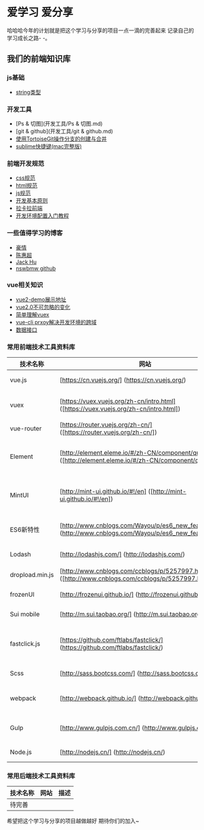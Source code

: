 # 爱学习 爱分享

哈哈哈今年的计划就是把这个学习与分享的项目一点一滴的完善起来
记录自己的学习成长之路- -。

## 我们的前端知识库

### js基础
* [string类型](js基础/string类型.md)

### 开发工具
* [Ps & 切图](开发工具/Ps & 切图.md)
* [git & github](开发工具/git & github.md)
* [使用TortoiseGit操作分支的创建与合并](http://www.cnblogs.com/hbujt/p/5554038.html)
* [sublime快捷键(mac完整版)](开发工具/sublime快捷键(mac完整版).md)

### 前端开发规范
* [css规范](前端规范/doc/md/css.md)
* [html规范](前端规范/doc/md/HTML.md)
* [js规范](前端规范/doc/md/javascript.md)
* [开发基本原则](前端规范/doc/md/基本原则.md)
* [拉卡拉前端](前端规范/doc/md/拉卡拉前端.md)
* [开发环境配置入门教程](前端规范/doc/md/配置入门教程.md)

### 一些值得学习的博客
* [豪情](http://jikey.cnblogs.com/)
* [陈惠超](http://www.iamsuperman.cn/)
* [Jack Hu](https://jackhu.top/)
* [nswbmw github](https://github.com/nswbmw)

### vue相关知识
* [vue2-demo展示地址](http://BestDingSheng.github.io/Learn-and-Share/LearnProject/Vue2-demo/lib/index.html)
* [vue2.0不可忽略的变化](http://www.cnblogs.com/dupd/p/5904109.html)
* [简单理解vuex](http://www.cnblogs.com/kongsanpang/p/6236527.html)
* [vue-cli prxoy解决开发环境的跨域](http://www.jianshu.com/p/95b2caf7e0da)
* [数据接口](https://bird.ioliu.cn/)

### 常用前端技术工具资料库
| 技术名称 | 网站 | 描述 |
| ------ | ------ | ------|
| vue.js | [https://cn.vuejs.org/] (https://cn.vuejs.org/) | 前端技术框架 |
| vuex | [https://vuex.vuejs.org/zh-cn/intro.html] ([https://vuex.vuejs.org/zh-cn/intro.html]) | vuex状态管理工具 |
| vue-router | [https://router.vuejs.org/zh-cn/] ([https://router.vuejs.org/zh-cn/]) | vue路由 |
| Element | [http://element.eleme.io/#/zh-CN/component/quickstart] ([http://element.eleme.io/#/zh-CN/component/quickstart]) | 饿了么后台vueUI框架 |
| MintUI | [http://mint-ui.github.io/#!/en] ([http://mint-ui.github.io/#!/en]) | 饿了么移动端vueUI框架 |
| ES6新特性 | [http://www.cnblogs.com/Wayou/p/es6_new_features.html] (http://www.cnblogs.com/Wayou/p/es6_new_features.html) | Es6新特性学习
| Lodash | [http://lodashjs.com/] (http://lodashjs.com/) | 格式化接口 |
| dropload.min.js | [http://www.cnblogs.com/ccblogs/p/5257997.html] ([http://www.cnblogs.com/ccblogs/p/5257997.html]) | 分页上拉加载 |
| frozenUI | [http://frozenui.github.io/] (http://frozenui.github.io/) | QQ UI框架 |
| Sui mobile | [http://m.sui.taobao.org/] (http://m.sui.taobao.org//) | 淘宝 UI框架 |
| fastclick.js | [https://github.com/ftlabs/fastclick/] (https://github.com/ftlabs/fastclick/) | 处理移动端点击bug框架 |
| Scss | [http://sass.bootcss.com/] (http://sass.bootcss.com/) |css预处理语言 |
| webpack | [http://webpack.github.io/] (http://webpack.github.io/) | 新一代打包工具 |
| Gulp | [http://www.gulpjs.com.cn/] (http://www.gulpjs.com.cn/) | 自动化构建工具 |
| Node.js | [http://nodejs.cn/] (http://nodejs.cn/) | NodeJS中文网 |

### 常用后端技术工具资料库
| 技术名称 | 网站 | 描述 |
| ------ | ------ | ------|
| 待完善 | 


 希望把这个学习与分享的项目越做越好 期待你们的加入~
